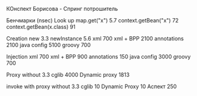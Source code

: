 КОнспект Борисова - Спринг потрошитель

Бенчмарки (nsec)
Look up
map.get("x")                5.7
context.getBean("x")        72
context.getBean(x.class)    91

Creation
new             3.3
newInstance     5.6
xml             700
xml + BPP       2100
annotations     2100
java config     5100
groovy          700

Injection
xml             700
xml + BPP       900
annotations     150
java config     3000
groovy          700

Proxy
without         3.3
cglib           4000
Dynamic proxy   1813

invoke with proxy
without         3.3
cglib           10
Dynamic Proxy   10
Аспект          250